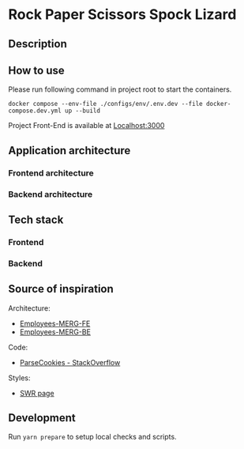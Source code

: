 # Rock Paper Scissors Spock Lizard

## Description

## How to use
Please run following command in project root to start the containers.
```shell
docker compose --env-file ./configs/env/.env.dev --file docker-compose.dev.yml up --build
```

Project Front-End is available at [Localhost:3000](http://localhost:3001/)

## Application architecture

### Frontend architecture
### Backend architecture

## Tech stack

### Frontend
### Backend


## Source of inspiration
Architecture:
- [Employees-MERG-FE](https://github.com/arthurhovhannisyan31/Employees-MERG-FE)
- [Employees-MERG-BE](https://github.com/arthurhovhannisyan31/Employees-MERG-BE)

Code:
- [ParseCookies - StackOverflow](https://stackoverflow.com/questions/3393854/get-and-set-a-single-cookie-with-node-js-http-server)

Styles:
- [SWR page](https://swr.vercel.app/) 

## Development
Run `yarn prepare` to setup local checks and scripts.
